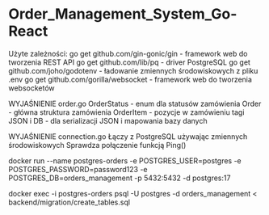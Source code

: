 # Order_Management_System_Go-React


Użyte zależności:
go get github.com/gin-gonic/gin         - framework web do tworzenia REST API
go get github.com/lib/pq                - driver PostgreSQL
go get github.com/joho/godotenv         - ładowanie zmiennych środowiskowych z pliku .env
go get github.com/gorilla/websocket     - framework web do tworzenia websocketów



WYJAŚNIENIE     order.go
OrderStatus - enum dla statusów zamówienia
Order - główna struktura zamówienia
OrderItem - pozycje w zamówieniu
tagi JSON i DB - dla serializacji JSON i mapowania bazy danych

WYJAŚNIENIE     connection.go
Łączy z PostgreSQL używając zmiennych środowiskowych
Sprawdza połączenie funkcją Ping()



docker run --name postgres-orders -e POSTGRES_USER=postgres -e POSTGRES_PASSWORD=password123 -e POSTGRES_DB=orders_management -p 5432:5432 -d postgres:17


docker exec -i postgres-orders psql -U postgres -d orders_management < backend/migration/create_tables.sql